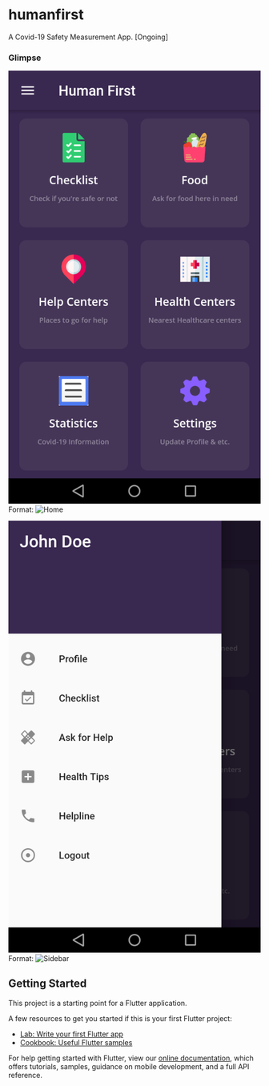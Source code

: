 # humanfirst

A Covid-19 Safety Measurement App. [Ongoing]

### Glimpse

![Homepage](/SS/1.png)
Format: ![Home](#)

![Sidebar](/SS/2.png)
Format: ![Sidebar](#)

## Getting Started

This project is a starting point for a Flutter application.

A few resources to get you started if this is your first Flutter project:

- [Lab: Write your first Flutter app](https://flutter.dev/docs/get-started/codelab)
- [Cookbook: Useful Flutter samples](https://flutter.dev/docs/cookbook)

For help getting started with Flutter, view our
[online documentation](https://flutter.dev/docs), which offers tutorials,
samples, guidance on mobile development, and a full API reference.
